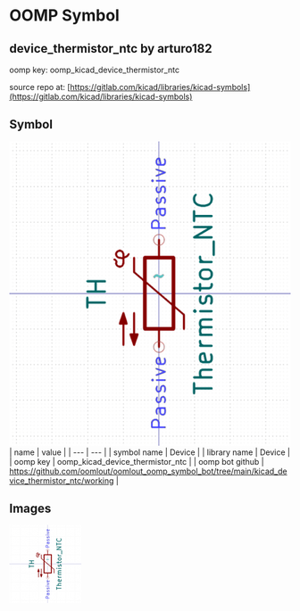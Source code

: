 # OOMP Symbol  
## device_thermistor_ntc  by arturo182  
  
oomp key: oomp_kicad_device_thermistor_ntc  
  
source repo at: [https://gitlab.com/kicad/libraries/kicad-symbols](https://gitlab.com/kicad/libraries/kicad-symbols)  
## Symbol  
  
[![working.png](working_600.png)](working.png)  
| name | value | 
| --- | --- | 
| symbol name | Device | 
| library name | Device | 
| oomp key | oomp_kicad_device_thermistor_ntc | 
| oomp bot github | https://github.com/oomlout/oomlout_oomp_symbol_bot/tree/main/kicad_device_thermistor_ntc/working | 
## Images  
  
[![working.png](working_140.png)](working.png)  
